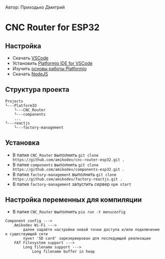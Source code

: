 Автор: Приходько Дмитрий

# CNC Router for ESP32

## Настройка
* Скачать [VSCode](https://code.visualstudio.com/download)
* Установить [Platformio IDE for VSCode](https://platformio.org/install/ide?install=vscode)
* Изучить [основы работы Platformio](https://docs.platformio.org/en/latest/integration/ide/vscode.html#quick-start)
* Скачать [NodeJS](https://nodejs.org/en/)

## Структура проекта
```
Projects
└---PlatformIO
    └---CNC_Router
    └---components
    ...
└---reactjs
    └---factory-management
```

## Установка
* В папке `CNC_Router` выполнить `git clone https://github.com/amikodev/cnc-router-esp32.git .`
* В папке `components` выполнить `git clone https://github.com/amikodev/components-esp32.git .`
* В папке `factory-management` выполнить `git clone https://github.com/amikodev/factory-reactjs.git .`
* В папке `factory-management` запустить сервер `npm start`

## Настройка переменных для компиляции
* В папке `CNC_Router` выполнить `pio run -t menuconfig`
```
Component config --->
    Amikodev Wi-Fi --->
        далее задаёте настройки новой точки доступа и/или подключение к существующей сети
        пункт 'SD card' зарезервирован для последующей реализации
    FAT Filesystem support --->
        Long filename support --->
            Long filename buffer in heap
```


